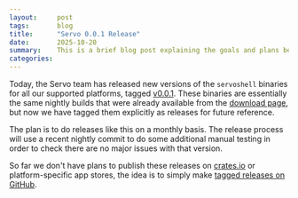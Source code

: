 ```yaml
---
layout:     post
tags:       blog
title:      "Servo 0.0.1 Release"
date:       2025-10-20
summary:    This is a brief blog post explaining the goals and plans behind the new Servo releases on GitHub.
categories:
---
```


Today, the Servo team has released new versions of the `servoshell` binaries for all our supported platforms, tagged [v0.0.1](https://github.com/servo/servo/releases/tag/v0.0.1). These binaries are essentially the same nightly builds that were already available from the [download page](https://servo.org/download), but now we have tagged them explicitly as releases for future reference.

The plan is to do releases like this on a monthly basis. The release process will use a recent nightly commit to do some additional manual testing in order to check there are no major issues with that version.

So far we don't have plans to publish these releases on [crates.io](https://crates.io/) or platform-specific app stores, the idea is to simply make [tagged releases on GitHub](https://github.com/servo/servo/releases).

